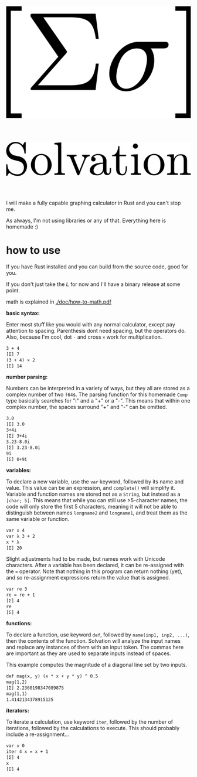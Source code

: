 <img src="./doc/sigma.png">

<br/><br/>

<img src="./doc/Solvation.png">

<br/><br/>

I will make a fully capable graphing calculator in Rust and you can't stop me.

As always, I'm not using libraries or any of that. Everything here is homemade :)

# **how to use**

If you have Rust installed and you can build from the source code, good for you.

If you don't just take the *L* for now and I'll have a binary release at some point.

math is explained in [./doc/how-to-math.pdf](./doc/how-to-math.pdf)

**basic syntax:**

Enter most stuff like you would with any normal calculator, except pay attention to spacing. 
Parenthesis dont need spacing, but the operators do. Also, because I'm cool, dot `·` and cross `×` work for multiplication.

```
3 + 4
[Σ] 7
(3 + 4) × 2
[Σ] 14
```

**number parsing:**

Numbers can be interpreted in a variety of ways, but they all are stored as a complex number of two `f64`s. The parsing function for this homemade `Comp` type basically searches for "i" and a "+" or a "-". This means that within one complex number, the spaces surround "+" and "-" can be omitted.

```
3.0
[Σ] 3.0
3+4i
[Σ] 3+4i
3.23-8.0i
[Σ] 3.23-8.0i
9i
[Σ] 0+9i
```

**variables:**

To declare a new variable, use the `var` keyword, followed by its name and value. This value can be an expression, and `complete()` will simplify it. Variable and function names are stored not as a `String`, but instead as a `[char; 5]`. This means that while you can still use >5-character names, the code will only store the first 5 characters, meaning it will not be able to distinguish between names `longname2` and `longname1`, and treat them as the same variable or function.

```
var x 4
var λ 3 + 2
x * λ
[Σ] 20
```

Slight adjustments had to be made, but names work with Unicode characters. After a variable has been declared, it can be re-assigned with the `=` operator. Note that nothing in this program can return nothing (yet), and so re-assignment expressions return the value that is assigned.

```
var re 3
re = re + 1
[Σ] 4
re
[Σ] 4
```

**functions:**

To declare a function, use keyword `def`, followed by `name(inp1, inp2, ...)`, then the contents of the function. Solvation will analyze the input names and replace any instances of them with an input token. The commas here are important as they are used to separate inputs instead of spaces.

This example computes the magnitude of a diagonal line set by two inputs.

```
def mag(x, y) (x * x + y * y) ^ 0.5
mag(1,2)
[Σ] 2.2360198347089875
mag(1,1)
1.4142134378915125
```

**iterators:**

To iterate a calculation, use keyword `iter`, followed by the number of iterations, followed by the calculations to execute. This should probably include a re-assignment...

```
var x 0
iter 4 x = x + 1
[Σ] 4
x
[Σ] 4
```